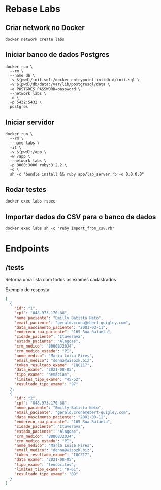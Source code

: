 # Rebase Labs

## Criar network no Docker
```shell
docker network create labs
```
## Iniciar banco de dados Postgres
```shell
docker run \
  --rm \
  --name db \
  -v $(pwd)/init.sql:/docker-entrypoint-initdb.d/init.sql \
  -v $(pwd)/db/data:/var/lib/postgresql/data \
  -e POSTGRES_PASSWORD=password \
  --network labs \
  -d \
  -p 5432:5432 \
  postgres
```
## Iniciar servidor
```shell
docker run \
  --rm \
  --name labs \
  -it \
  -v $(pwd):/app \
  -w /app \
  --network labs \
  -p 3000:3000 ruby:3.2.2 \
  -d \
  sh -c "bundle install && ruby app/lab_server.rb -o 0.0.0.0"
```
## Rodar testes
```shell
docker exec labs rspec
```
## Importar dados do CSV para o banco de dados
```shel
docker exec labs sh -c "ruby import_from_csv.rb"
```

# Endpoints

## /tests

Retorna uma lista com todos os exames cadastrados

Exemplo de resposta:

```json
[
  {
    "id": "1",
    "cpf": "048.973.170-88",
    "nome_paciente": "Emilly Batista Neto",
    "email_paciente": "gerald.crona@ebert-quigley.com",
    "data_nascimento_paciente": "2001-03-11",
    "endereco_rua_paciente": "165 Rua Rafaela",
    "cidade_paciente": "Ituverava",
    "estado_paciente": "Alagoas",
    "crm_medico": "B000BJ20J4",
    "crm_medico_estado": "PI",
    "nome_medico": "Maria Luiza Pires",
    "email_medico": "denna@wisozk.biz",
    "token_resultado_exame": "IQCZ17",
    "data_exame": "2021-08-05",
    "tipo_exame": "hemácias",
    "limites_tipo_exame": "45-52",
    "resultado_tipo_exame": "97"
  },
  {
    "id": "2",
    "cpf": "048.973.170-88",
    "nome_paciente": "Emilly Batista Neto",
    "email_paciente": "gerald.crona@ebert-quigley.com",
    "data_nascimento_paciente": "2001-03-11",
    "endereco_rua_paciente": "165 Rua Rafaela",
    "cidade_paciente": "Ituverava",
    "estado_paciente": "Alagoas",
    "crm_medico": "B000BJ20J4",
    "crm_medico_estado": "PI",
    "nome_medico": "Maria Luiza Pires",
    "email_medico": "denna@wisozk.biz",
    "token_resultado_exame": "IQCZ17",
    "data_exame": "2021-08-05",
    "tipo_exame": "leucócitos",
    "limites_tipo_exame": "9-61",
    "resultado_tipo_exame": "89"
  }
]
```
